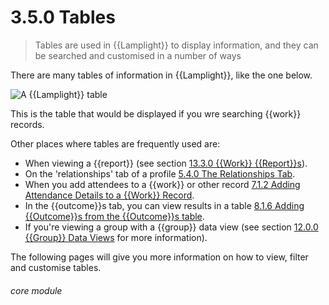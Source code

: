 # 3.5.0 Tables

> Tables are used in {{Lamplight}} to display information, and they can be searched and customised in a number of ways



There are many tables of information in {{Lamplight}}, like the one below. 

![A {{Lamplight}} table](14a.png)

This is the table that would be displayed if you wre searching {{work}} records. 

Other places where tables are frequently used are:

- When viewing a {{report}} (see section [13.3.0 {{Work}} {{Report}}s](help/index/p/13.3.0)).
- On the 'relationships' tab of a profile [5.4.0 The Relationships Tab](help/index/p/5.4.0).
- When you add attendees to a {{work}} or other record [7.1.2 Adding Attendance Details to a {{Work}} Record](help/index/p/7.1.2).
- In the {{outcome}}s tab, you can view results in a table [8.1.6 Adding {{Outcome}}s from the {{Outcome}}s table](help/index/p/8.1.6).
- If you're viewing a group with a {{group}} data view (see section [12.0.0 {{Group}} Data Views](help/index/p/12.0.0) for more information).

The following pages will give you more information on how to view, filter and customise tables. 


###### core module

